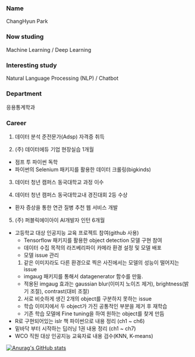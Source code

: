 ### Name
ChangHyun Park  

### Now studing
Machine Learning / Deep Learning  

### Interesting study
Natural Language Processing (NLP) / Chatbot  

### Department
응용통계학과

### Career
1. 데이터 분석 준전문가(Adsp) 자격증 취득

2. (주) 데이터에듀 기업 현장실습 1개월 
- 점프 투 파이썬 독학
- 파이썬의 Selenium 패키지를 활용한 데이터 크롤링(bigkinds)

3. 데이터 청년 캠퍼스 동국대학교 과정 이수

4. 데이터 청년 캠퍼스 동국대학교내 경진대회 2등 수상
- 환자 증상을 통한 연관 질병 추천 웹 서비스 개발

5. (주) 퍼블릭에이아이 AI개발자 인턴 6개월 
- 고등학교 대상 인공지능 교육 프로젝트 참여(github 사용)
  - Tensorflow 패키지를 활용한 object detection 모델 구현 참여
  - 데이터 수집 목적의 라즈베리파이 카메라 환경 설정 및 모델 배포
  - 모델 issue 관리
  1) 같은 이미지라도 다른 환경으로 찍은 사진에서는 모델의 성능이 떨어지는 issue
    - imgaug 패키지를 통해서 datagenerator 함수를 만듦.
    - 적용된 imgaug 효과는 gaussian blur(이미지 노이즈 제거), brightness(밝기 조절), contrast(대비 조절)
  2) 서로 비슷하게 생긴 2개의 object를 구분하지 못하는 issue
    - 학습 이미지에서 두 object가 가진 공통적인 부분을 제거 후 재학습
    - 기존 학습 모델에 Fine tuning을 하여 원하는 object를 찾게 만듬
- R로 구현되어있는 islr 책 파이썬으로 내용 정리 (ch1 ~ ch6) 
- 밑바닥 부터 시작하는 딥러닝 1권 내용 정리 (ch1 ~ ch7)
- WCO 직원 대상 인공지능 교육자료 내용 검수(KNN, K-means)


[![Anurag's GitHub stats](https://github-readme-stats.vercel.app/api?username=sda96)](https://github.com/sda96/github-readme-stats)
<!--
**sda96/sda96** is a ✨ _special_ ✨ repository because its `README.md` (this file) appears on your GitHub profile.

Here are some ideas to get you started:

- 🔭 I’m currently working on ...
- 🌱 I’m currently learning ...
- 👯 I’m looking to collaborate on ...
- 🤔 I’m looking for help with ...
- 💬 Ask me about ...
- 📫 How to reach me: ...
- 😄 Pronouns: ...
- ⚡ Fun fact: ...
-->
